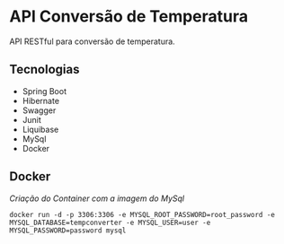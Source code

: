# API Conversão de Temperatura

API RESTful para conversão de temperatura.

## Tecnologias

- Spring Boot
- Hibernate
- Swagger
- Junit
- Liquibase
- MySql
- Docker

## Docker

*Criação do Container com a imagem do MySql*

```docker
docker run -d -p 3306:3306 -e MYSQL_ROOT_PASSWORD=root_password -e MYSQL_DATABASE=tempconverter -e MYSQL_USER=user -e MYSQL_PASSWORD=password mysql
```
